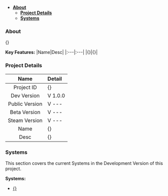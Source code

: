 - [**About**](https://github.com/FueledByOCHD/Realms-Invasion-Info-Center/blob/develop/{}#about)
	- [**Project Details**](https://github.com/FueledByOCHD/Realms-Invasion-Info-Center/blob/develop/{}#project-details)
	- [**Systems**](https://github.com/FueledByOCHD/Realms-Invasion-Info-Center/blob/develop/{}#systems)

### **About**

{}

**Key Features:**
|Name|Desc|
|:---|:---|
|{}|{}|

### **Project Details**

|Name|Detail|
|:---:|:---|
|Project ID|{}|
|Dev Version|V 1.0.0|
|Public Version|V ---|
|Beta Version|V ---|
|Steam Version|V ---|
|Name|{}|
|Desc|{}|

### **Systems**

This section covers the current Systems in the Development Version of this project.

**Systems:**
- [{}]()